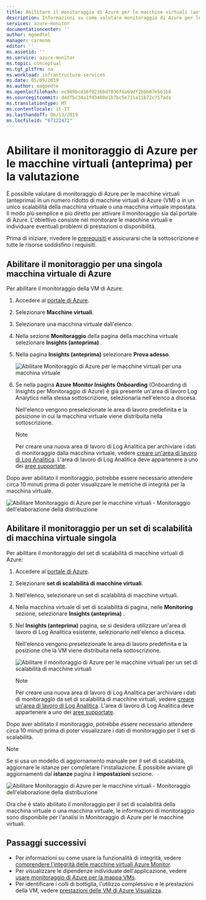 ```yaml
---
title: Abilitare il monitoraggio di Azure per le macchine virtuali (anteprima) per la valutazione | Microsoft Docs
description: Informazioni su come valutare monitoraggio di Azure per le macchine virtuali in una singola macchina virtuale di Azure o in un set di scalabilità di macchine virtuali.
services: azure-monitor
documentationcenter: ''
author: mgoedtel
manager: carmonm
editor: ''
ms.assetid: ''
ms.service: azure-monitor
ms.topic: conceptual
ms.tgt_pltfrm: na
ms.workload: infrastructure-services
ms.date: 05/09/2019
ms.author: magoedte
ms.openlocfilehash: ec909bcd16f923bbd7036f6a69df2bbb07e561b8
ms.sourcegitcommit: d4dfbc34a1f03488e1b7bc5e711a11b72c717ada
ms.translationtype: MT
ms.contentlocale: it-IT
ms.lasthandoff: 06/13/2019
ms.locfileid: "67122471"
---
```

# <a name="enable-azure-monitor-for-vms-preview-for-evaluation"></a>Abilitare il monitoraggio di Azure per le macchine virtuali (anteprima) per la valutazione

È possibile valutare di monitoraggio di Azure per le macchine virtuali (anteprima) in un numero ridotto di macchine virtuali di Azure (VM) o in un unico scalabilità della macchina virtuale o una macchina virtuale impostata. Il modo più semplice e più diretto per attivare il monitoraggio sia dal portale di Azure. L'obiettivo consiste nel monitorare le macchine virtuali e individuare eventuali problemi di prestazioni o disponibilità. 

Prima di iniziare, rivedere le [prerequisiti](vminsights-enable-overview.md) e assicurarsi che la sottoscrizione e tutte le risorse soddisfino i requisiti.  

## <a name="enable-monitoring-for-a-single-azure-vm"></a>Abilitare il monitoraggio per una singola macchina virtuale di Azure
Per abilitare il monitoraggio della VM di Azure:

1. Accedere al [portale di Azure](https://portal.azure.com).

1. Selezionare **Macchine virtuali**.

1. Selezionare una macchina virtuale dall'elenco.

1. Nella sezione **Monitoraggio** della pagina della macchina virtuale selezionare **Insights (anteprima)** .

1. Nella pagina **Insights (anteprima)** selezionare **Prova adesso**.

    ![Abilitare Monitoraggio di Azure per le macchine virtuali per una macchina virtuale](./media/vminsights-enable-single-vm/enable-vminsights-vm-portal-01.png)

1. Se nella pagina **Azure Monitor Insights Onboarding** (Onboarding di Insights per Monitoraggio di Azure) è già presente un'area di lavoro Log Analytics nella stessa sottoscrizione, selezionarla nell'elenco a discesa.  

    Nell'elenco vengono preselezionate le area di lavoro predefinita e la posizione in cui la macchina virtuale viene distribuita nella sottoscrizione. 

    >[!NOTE]
    >Per creare una nuova area di lavoro di Log Analitica per archiviare i dati di monitoraggio dalla macchina virtuale, vedere [creare un'area di lavoro di Log Analitica](../../azure-monitor/learn/quick-create-workspace.md). L'area di lavoro di Log Analitica deve appartenere a uno dei [aree supportate](vminsights-enable-overview.md#log-analytics).

Dopo aver abilitato il monitoraggio, potrebbe essere necessario attendere circa 10 minuti prima di poter visualizzare le metriche di integrità per la macchina virtuale.

![Abilitare Monitoraggio di Azure per le macchine virtuali - Monitoraggio dell'elaborazione della distribuzione](./media/vminsights-enable-single-vm/onboard-vminsights-vm-portal-status.png)

## <a name="enable-monitoring-for-a-single-virtual-machine-scale-set"></a>Abilitare il monitoraggio per un set di scalabilità di macchina virtuale singola

Per abilitare il monitoraggio del set di scalabilità di macchine virtuali di Azure:

1. Accedere al [portale di Azure](https://portal.azure.com).

2. Selezionare **set di scalabilità di macchine virtuali**.

3. Nell'elenco, selezionare un set di scalabilità di macchine virtuali.

4. Nella macchina virtuale di set di scalabilità di pagina, nelle **Monitoring** sezione, selezionare **Insights (anteprima)** .

5. Nel **Insights (anteprima)** pagina, se si desidera utilizzare un'area di lavoro di Log Analitica esistente, selezionarlo nell'elenco a discesa.

    Nell'elenco vengono preselezionate le area di lavoro predefinita e la posizione che la VM viene distribuita nella sottoscrizione. 

    ![Abilitare il monitoraggio di Azure per le macchine virtuali per un set di scalabilità di macchine virtuali](./media/vminsights-enable-single-vm/enable-vminsights-vmss-portal-01.png)

    >[!NOTE]
    >Per creare una nuova area di lavoro di Log Analitica per archiviare i dati di monitoraggio da set di scalabilità di macchine virtuali, vedere [creare un'area di lavoro di Log Analitica](../learn/quick-create-workspace.md). L'area di lavoro di Log Analitica deve appartenere a uno dei [aree supportate](vminsights-enable-overview.md#log-analytics).

Dopo aver abilitato il monitoraggio, potrebbe essere necessario attendere circa 10 minuti prima di poter visualizzare i dati di monitoraggio per il set di scalabilità.

>[!NOTE]
>Se si usa un modello di aggiornamento manuale per il set di scalabilità, aggiornare le istanze per completare l'installazione. È possibile avviare gli aggiornamenti dal **istanze** pagina il **impostazioni** sezione.

![Abilitare Monitoraggio di Azure per le macchine virtuali - Monitoraggio dell'elaborazione della distribuzione](./media/vminsights-enable-single-vm/onboard-vminsights-vmss-portal-status-01.png)

Ora che è stato abilitato il monitoraggio per il set di scalabilità della macchina virtuale o una macchina virtuale, le informazioni di monitoraggio sono disponibile per l'analisi in Monitoraggio di Azure per le macchine virtuali. 

## <a name="next-steps"></a>Passaggi successivi

* Per informazioni su come usare la funzionalità di integrità, vedere [comprendere l'integrità delle macchine virtuali Azure Monitor](vminsights-health.md). 
* Per visualizzare le dipendenze individuate dell'applicazione, vedere [usare monitoraggio di Azure per la mappa VMs](vminsights-maps.md). 
* Per identificare i colli di bottiglia, l'utilizzo complessivo e le prestazioni della VM, vedere [prestazioni delle VM di Azure Visualizza](vminsights-performance.md).